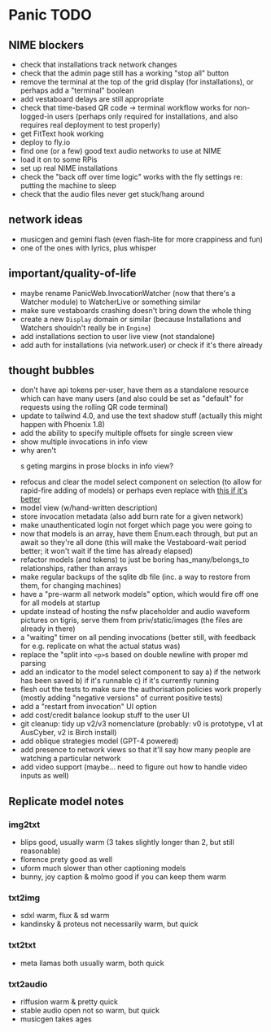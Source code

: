 # Panic TODO

## NIME blockers

- check that installations track network changes
- check that the admin page still has a working "stop all" button
- remove the terminal at the top of the grid display (for installations), or
  perhaps add a "terminal" boolean
- add vestaboard delays are still appropriate
- check that time-based QR code -> terminal workflow works for non-logged-in
  users (perhaps only required for installations, and also requires real
  deployment to test properly)
- get FitText hook working
- deploy to fly.io
- find one (or a few) good text audio networks to use at NIME
- load it on to some RPis
- set up real NIME installations
- check the "back off over time logic" works with the fly settings re: putting
  the machine to sleep
- check that the audio files never get stuck/hang around

## network ideas

- musicgen and gemini flash (even flash-lite for more crappiness and fun)
- one of the ones with lyrics, plus whisper

## important/quality-of-life

- maybe rename PanicWeb.InvocationWatcher (now that there's a Watcher module) to
  WatcherLive or something similar
- make sure vestaboards crashing doesn't bring down the whole thing
- create a new `Display` domain or similar (because Installations and Watchers
  shouldn't really be in `Engine`)
- add installations section to user live view (not standalone)
- add auth for installations (via network.user) or check if it's there already

## thought bubbles

- don't have api tokens per-user, have them as a standalone resource which can
  have many users (and also could be set as "default" for requests using the
  rolling QR code terminal)
- update to tailwind 4.0, and use the text shadow stuff (actually this might
  happen with Phoenix 1.8)
- add the ability to specify multiple offsets for single screen view
- show multiple invocations in info view
- why aren't <p>s geting margins in prose blocks in info view?
- refocus and clear the model select component on selection (to allow for
  rapid-fire adding of models) or perhaps even replace with
  [this if it's better](https://hexdocs.pm/autocomplete_input/readme.html)
- model view (w/hand-written description)
- store invocation metadata (also add burn rate for a given network)
- make unauthenticated login not forget which page you were going to
- now that models is an array, have them Enum.each through, but put an await so
  they're all done (this will make the Vestaboard-wait period better; it won't
  wait if the time has already elapsed)
- refactor models (and tokens) to just be boring has_many/belongs_to
  relationships, rather than arrays
- make regular backups of the sqlite db file (inc. a way to restore from them,
  for changing machines)
- have a "pre-warm all network models" option, which would fire off one for all
  models at startup
- update instead of hosting the nsfw placeholder and audio waveform pictures on
  tigris, serve them from priv/static/images (the files are already in there)
- a "waiting" timer on all pending invocations (better still, with feedback for
  e.g. replicate on what the actual status was)
- replace the "split into `<p>`s based on double newline with proper md parsing
- add an indicator to the model select component to say a) if the network has
  been saved b) if it's runnable c) if it's currently running
- flesh out the tests to make sure the authorisation policies work properly
  (mostly adding "negative versions" of current positive tests)
- add a "restart from invocation" UI option
- add cost/credit balance lookup stuff to the user UI
- git cleanup: tidy up v2/v3 nomenclature (probably: v0 is prototype, v1 at
  AusCyber, v2 is Birch install)
- add oblique strategies model (GPT-4 powered)
- add presence to network views so that it'll say how many people are watching a
  particular network
- add video support (maybe... need to figure out how to handle video inputs as
  well)

## Replicate model notes

### img2txt

- blips good, usually warm (3 takes slightly longer than 2, but still
  reasonable)
- florence prety good as well
- uform much slower than other captioning models
- bunny, joy caption & molmo good if you can keep them warm

### txt2img

- sdxl warm, flux & sd warm
- kandinsky & proteus not necessarily warm, but quick

### txt2txt

- meta llamas both usually warm, both quick

### txt2audio

- riffusion warm & pretty quick
- stable audio open not so warm, but quick
- musicgen takes ages

